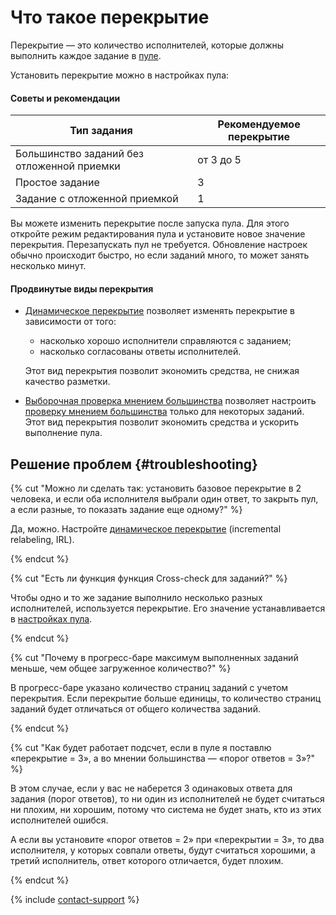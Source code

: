 # Что такое перекрытие

Перекрытие — это количество исполнителей, которые должны выполнить каждое задание в [пуле](../../glossary.md#pool).

Установить перекрытие можно в настройках пула:

#### Советы и рекомендации


Тип задания|Рекомендуемое перекрытие
----- | -----
Большинство заданий без отложенной приемки | от 3 до 5
Простое задание | 3
Задание с отложенной приемкой | 1


Вы можете изменить перекрытие после запуска пула. Для этого откройте режим редактирования пула и установите новое значение перекрытия. Перезапускать пул не требуется. Обновление настроек обычно происходит быстро, но если заданий много, то может занять несколько минут.

#### Продвинутые виды перекрытия

- [Динамическое перекрытие](dynamic-overlap.md) позволяет изменять перекрытие в зависимости от того:
    - насколько хорошо исполнители справляются с заданием;
    - насколько согласованы ответы исполнителей.

    Этот вид перекрытия позволит экономить средства, не снижая качество разметки.

- [Выборочная проверка мнением большинства](selective-mvote.md) позволяет настроить [проверку мнением большинства](mvote.md) только для некоторых заданий.
    Этот вид перекрытия позволит экономить средства и ускорить выполнение пула.

## Решение проблем {#troubleshooting}

{% cut "Можно ли сделать так: установить базовое перекрытие в 2 человека, и если оба исполнителя выбрали один ответ, то закрыть пул, а если разные, то показать задание еще одному?" %}

Да, можно. Настройте [динамическое перекрытие](dynamic-overlap.md) (incremental relabeling, IRL).

{% endcut %}

{% cut "Есть ли функция функция Cross-check для заданий?" %}

Чтобы одно и то же задание выполнило несколько разных исполнителей, используется перекрытие. Его значение устанавливается в [настройках пула](pool-edit.md).

{% endcut %}

{% cut "Почему в прогресс-баре максимум выполненных заданий меньше, чем общее загруженное количество?" %}

В прогресс-баре указано количество страниц заданий с учетом перекрытия. Если перекрытие больше единицы, то количество страниц заданий будет отличаться от общего количества заданий.

{% endcut %}

{% cut "Как будет работает подсчет, если в пуле я поставлю «перекрытие = 3», а во мнении большинства — «порог ответов = 3»?" %}

В этом случае, если у вас не наберется 3 одинаковых ответа для задания (порог ответов), то ни один из исполнителей не будет считаться ни плохим, ни хорошим, потому что система не будет знать, кто из этих исполнителей ошибся.

А если вы установите «порог ответов = 2» при «перекрытии = 3», то два исполнителя, у которых совпали ответы, будут считаться хорошими, а третий исполнитель, ответ которого отличается, будет плохим.

{% endcut %}

{% include [contact-support](../_includes/contact-support-help.md) %}